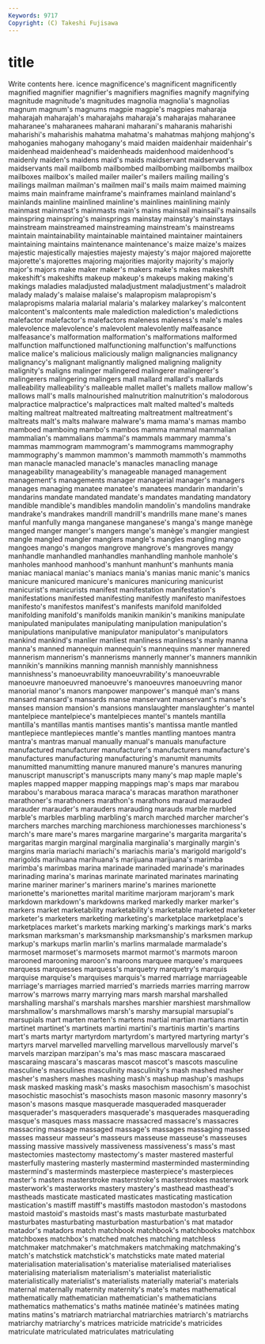 ```yaml
---
Keywords: 9717 
Copyright: (C) Takeshi Fujisawa
---
```


# title

Write contents here.
icence magnificence's magnificent magnificently
magnified magnifier magnifier's magnifiers magnifies magnify magnifying magnitude magnitude's magnitudes
magnolia magnolia's magnolias magnum magnum's magnums magpie magpie's magpies maharaja
maharajah maharajah's maharajahs maharaja's maharajas maharanee maharanee's maharanees maharani maharani's
maharanis maharishi maharishi's maharishis mahatma mahatma's mahatmas mahjong mahjong's mahoganies
mahogany mahogany's maid maiden maidenhair maidenhair's maidenhead maidenhead's maidenheads maidenhood
maidenhood's maidenly maiden's maidens maid's maids maidservant maidservant's maidservants mail
mailbomb mailbombed mailbombing mailbombs mailbox mailboxes mailbox's mailed mailer mailer's
mailers mailing mailing's mailings mailman mailman's mailmen mail's mails maim
maimed maiming maims main mainframe mainframe's mainframes mainland mainland's mainlands
mainline mainlined mainline's mainlines mainlining mainly mainmast mainmast's mainmasts main's
mains mainsail mainsail's mainsails mainspring mainspring's mainsprings mainstay mainstay's mainstays
mainstream mainstreamed mainstreaming mainstream's mainstreams maintain maintainability maintainable maintained maintainer
maintainers maintaining maintains maintenance maintenance's maize maize's maizes majestic majestically
majesties majesty majesty's major majored majorette majorette's majorettes majoring majorities
majority majority's majorly major's majors make maker maker's makers make's
makes makeshift makeshift's makeshifts makeup makeup's makeups making making's makings
maladies maladjusted maladjustment maladjustment's maladroit malady malady's malaise malaise's malapropism
malapropism's malapropisms malaria malarial malaria's malarkey malarkey's malcontent malcontent's malcontents
male malediction malediction's maledictions malefactor malefactor's malefactors maleness maleness's male's
males malevolence malevolence's malevolent malevolently malfeasance malfeasance's malformation malformation's malformations
malformed malfunction malfunctioned malfunctioning malfunction's malfunctions malice malice's malicious maliciously
malign malignancies malignancy malignancy's malignant malignantly maligned maligning malignity malignity's
maligns malinger malingered malingerer malingerer's malingerers malingering malingers mall mallard
mallard's mallards malleability malleability's malleable mallet mallet's mallets mallow mallow's
mallows mall's malls malnourished malnutrition malnutrition's malodorous malpractice malpractice's malpractices
malt malted malted's malteds malting maltreat maltreated maltreating maltreatment maltreatment's
maltreats malt's malts malware malware's mama mama's mamas mambo mamboed
mamboing mambo's mambos mamma mammal mammalian mammalian's mammalians mammal's mammals
mammary mamma's mammas mammogram mammogram's mammograms mammography mammography's mammon mammon's
mammoth mammoth's mammoths man manacle manacled manacle's manacles manacling manage
manageability manageability's manageable managed management management's managements manager managerial manager's
managers manages managing manatee manatee's manatees mandarin mandarin's mandarins mandate
mandated mandate's mandates mandating mandatory mandible mandible's mandibles mandolin mandolin's
mandolins mandrake mandrake's mandrakes mandrill mandrill's mandrills mane mane's manes
manful manfully manga manganese manganese's manga's mange manège manged manger
manger's mangers mange's manège's mangier mangiest mangle mangled mangler manglers
mangle's mangles mangling mango mangoes mango's mangos mangrove mangrove's mangroves
mangy manhandle manhandled manhandles manhandling manhole manhole's manholes manhood manhood's
manhunt manhunt's manhunts mania maniac maniacal maniac's maniacs mania's manias
manic manic's manics manicure manicured manicure's manicures manicuring manicurist manicurist's
manicurists manifest manifestation manifestation's manifestations manifested manifesting manifestly manifesto manifestoes
manifesto's manifestos manifest's manifests manifold manifolded manifolding manifold's manifolds manikin
manikin's manikins manipulate manipulated manipulates manipulating manipulation manipulation's manipulations manipulative
manipulator manipulator's manipulators mankind mankind's manlier manliest manliness manliness's manly
manna manna's manned mannequin mannequin's mannequins manner mannered mannerism mannerism's
mannerisms mannerly manner's manners mannikin mannikin's mannikins manning mannish mannishly
mannishness mannishness's manoeuvrability manoeuvrability's manoeuvrable manoeuvre manoeuvred manoeuvre's manoeuvres manoeuvring
manor manorial manor's manors manpower manpower's manqué man's mans mansard
mansard's mansards manse manservant manservant's manse's manses mansion mansion's mansions
manslaughter manslaughter's mantel mantelpiece mantelpiece's mantelpieces mantel's mantels mantilla mantilla's
mantillas mantis mantises mantis's mantissa mantle mantled mantlepiece mantlepieces mantle's
mantles mantling mantoes mantra mantra's mantras manual manually manual's manuals
manufacture manufactured manufacturer manufacturer's manufacturers manufacture's manufactures manufacturing manufacturing's manumit
manumits manumitted manumitting manure manured manure's manures manuring manuscript manuscript's
manuscripts many many's map maple maple's maples mapped mapper mapping
mappings map's maps mar marabou marabou's marabous maraca maraca's maracas
marathon marathoner marathoner's marathoners marathon's marathons maraud marauded marauder marauder's
marauders marauding marauds marble marbled marble's marbles marbling marbling's march
marched marcher marcher's marchers marches marching marchioness marchionesses marchioness's march's
mare mare's mares margarine margarine's margarita margarita's margaritas margin marginal
marginalia marginalia's marginally margin's margins maria mariachi mariachi's mariachis maria's
marigold marigold's marigolds marihuana marihuana's marijuana marijuana's marimba marimba's marimbas
marina marinade marinaded marinade's marinades marinading marina's marinas marinate marinated
marinates marinating marine mariner mariner's mariners marine's marines marionette marionette's
marionettes marital maritime marjoram marjoram's mark markdown markdown's markdowns marked
markedly marker marker's markers market marketability marketability's marketable marketed marketer
marketer's marketers marketing marketing's marketplace marketplace's marketplaces market's markets marking
marking's markings mark's marks marksman marksman's marksmanship marksmanship's marksmen markup
markup's markups marlin marlin's marlins marmalade marmalade's marmoset marmoset's marmosets
marmot marmot's marmots maroon marooned marooning maroon's maroons marquee marquee's
marquees marquess marquesses marquess's marquetry marquetry's marquis marquise marquise's marquises
marquis's marred marriage marriageable marriage's marriages married married's marrieds marries
marring marrow marrow's marrows marry marrying mars marsh marshal marshalled
marshalling marshal's marshals marshes marshier marshiest marshmallow marshmallow's marshmallows marsh's
marshy marsupial marsupial's marsupials mart marten marten's martens martial martian
martians martin martinet martinet's martinets martini martini's martinis martin's martins
mart's marts martyr martyrdom martyrdom's martyred martyring martyr's martyrs marvel
marvelled marvelling marvellous marvellously marvel's marvels marzipan marzipan's ma's mas
masc mascara mascaraed mascaraing mascara's mascaras mascot mascot's mascots masculine
masculine's masculines masculinity masculinity's mash mashed masher masher's mashers mashes
mashing mash's mashup mashup's mashups mask masked masking mask's masks
masochism masochism's masochist masochistic masochist's masochists mason masonic masonry masonry's
mason's masons masque masquerade masqueraded masquerader masquerader's masqueraders masquerade's masquerades
masquerading masque's masques mass massacre massacred massacre's massacres massacring massage
massaged massage's massages massaging massed masses masseur masseur's masseurs masseuse
masseuse's masseuses massing massive massively massiveness massiveness's mass's mast mastectomies
mastectomy mastectomy's master mastered masterful masterfully mastering masterly mastermind masterminded
masterminding mastermind's masterminds masterpiece masterpiece's masterpieces master's masters masterstroke masterstroke's
masterstrokes masterwork masterwork's masterworks mastery mastery's masthead masthead's mastheads masticate
masticated masticates masticating mastication mastication's mastiff mastiff's mastiffs mastodon mastodon's
mastodons mastoid mastoid's mastoids mast's masts masturbate masturbated masturbates masturbating
masturbation masturbation's mat matador matador's matadors match matchbook matchbook's matchbooks
matchbox matchboxes matchbox's matched matches matching matchless matchmaker matchmaker's matchmakers
matchmaking matchmaking's match's matchstick matchstick's matchsticks mate mated material materialisation
materialisation's materialise materialised materialises materialising materialism materialism's materialist materialistic materialistically
materialist's materialists materially material's materials maternal maternally maternity maternity's mate's
mates mathematical mathematically mathematician mathematician's mathematicians mathematics mathematics's maths matinée
matinée's matinées mating matins matins's matriarch matriarchal matriarchies matriarch's matriarchs
matriarchy matriarchy's matrices matricide matricide's matricides matriculate matriculated matriculates matriculating
